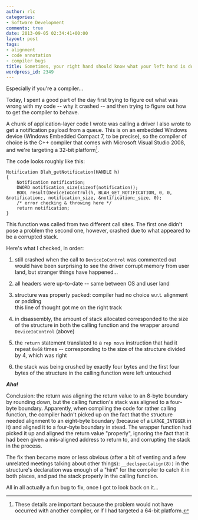 ```yaml
---
author: rlc
categories:
- Software Development
comments: true
date: 2013-09-05 02:34:41+00:00
layout: post
tags:
- alignment
- code annotation
- compiler bugs
title: Sometimes, your right hand should know what your left hand is doing
wordpress_id: 2349
---
```


Especially if you're a compiler...

<!--more-->

Today, I spent a good part of the day first trying to figure out what was wrong with my code -- why it crashed -- and then trying to figure out how to get the compiler to behave.

A chunk of application-layer code I wrote was calling a driver I also wrote to get a notification payload from a queue. This is on an embedded Windows device (Windows Embedded Compact 7, to be precise), so the compiler of choice is the C++ compiler that comes with Microsoft Visual Studio 2008, and we're targeting a 32-bit platform[^1].

[^1]: These details are important because the problem would not have occurred with another compiler, or if I had targeted a 64-bit platform.

The code looks roughly like this:

    Notification Blah_getNotification(HANDLE h)
    {
        Notification notification;
        DWORD notification_size(sizeof(notification));
        BOOL result(DeviceIoControl(h, BLAH_GET_NOTIFICATION, 0, 0, &notification;, notification_size, &notification;_size, 0);
        /* error checking & throwing here */
        return notification;
    }

This function was called from two different call sites. The first one didn't pose a problem the second one, however, crashed due to what appeared to be a corrupted stack.

Here's what I checked, in order:

1. still crashed when the call to `DeviceIoControl` was commented out  
   would have been surprising to see the driver corrupt memory from user land, but stranger things have happened...

2. all headers were up-to-date -- same between OS and user land

3. structure was properly packed: compiler had no choice w.r.t. alignment or padding  
   this line of thought got me on the right track

4. in disassembly, the amount of stack allocated corresponded to the size of the structure in both the calling function and the wrapper around `DeviceIoControl` (above)

5. the `return` statement translated to a `rep movs` instruction that had it repeat `0x68` times -- corresponding to the size of the structure divided by 4, which was right

6. the stack was being crushed by exactly four bytes and the first four bytes of the structure in the calling function were left untouched

**_Aha!_**

Conclusion: the return was aligning the return value to an 8-byte boundary by rounding down, but the calling function's stack was aligned to a four-byte boundary. Apparently, when compiling the code for rather calling function, the compiler hadn't picked up on the fact that the structure needed alignment to an eight-byte boundary (because of a `LARGE_INTEGER` in it) and aligned it to a four-byte boundary in stead. The wrapper function had picked it up and aligned the return value "properly", ignoring the fact that it had been given a mis-aligned address to return to, and corrupting the stack in the process.

The fix then became more or less obvious (after a bit of venting and a few unrelated meetings talking about other things): `__declspec(align(8))` in the structure's declaration was enough of a "hint" for the compiler to catch it in both places, and pad the stack properly in the calling function.

All in all actually a fun bug to fix, once I got to look back on it...